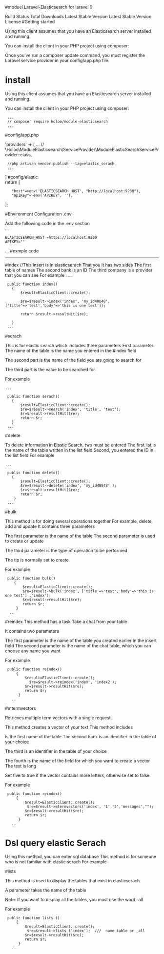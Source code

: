 #moduel Laravel-Elasticsearch  for laravel  9 


Build Status Total Downloads Latest Stable Version Latest Stable Version License
#Getting started 

Using this client assumes that you have an Elasticsearch server installed and running.

You can install the client in your PHP project using composer:

Once you’ve run a composer update command, you must register the Laravel service provider in your config/app.php file.


# install
Using this client assumes that you have an Elasticsearch server installed and running.

You can install the client in your PHP project using composer:
  
     ...
     // composer require holoo/module-elasticsearch
     ...

#config/app.php 

 'providers' => [
     ...
     // \Holoo\ModuleElasticsearch\ServiceProvider\ModuleElasticSearchServiceProvider::class,
       
     //php artisan vendor:publish --tag=elastic_serach
     ...
 ]
 #config/elastic  
   return [
      
       "host"=>env('ELASTICSEARCH_HOST', "http://localhost:9200"),
       "apiKey"=>env('APIKEY', ''), 
       
   ];
 
#Environment Configuration  .env
 
 Add the following code in the .env section  
   ...
     
    ELASTICSEARCH_HOST =https://localhost:9200
    APIKEY=""
   ...
  #exmple code   
   
   -------------------------------------------
   #index 
   //This insert is in elasticserach
     That you
     It has two sides
     The first table of names
     The second bank is an ID
     The third company is a provider that you can see
     For example : 
    ... 
    
     public function index()
       {
           $result=ElasticClient::create();
           
           $re=$result->index('index', 'my_id48848',['title'=>'test','body'=>'this is one test']);
         
           return $result->resultHit($re);
        
       } 
     ...  
    
    
   
#serach

This is for elastic search
which includes three parameters
First parameter:
The name of the table is the name you entered in the #index field

The second part is the name of the field you are going to search for

The third part is the value to be searched for

For example


    ... 
    
     public function serach()
       {
           $result=ElasticClient::create();
           $re=$result->search('index', 'title', 'test');
           $r=$result->resultHit($re);
           return $r;
       } 
     ...
     
#delete 

To delete information in Elastic Search, two must be entered
The first list is the name of the table written in the list field
Second, you entered the ID in the list field
For example


    ... 
    
     public function delete()
       {
           $result=ElasticClient::create();
           $re=$result->delete('index', 'my_id48848' );
           $r=$result->resultHit($re);
           return $r;
        } 
     ...
     
 #bulk 
 
 This method is for doing several operations together
 For example, delete, add and update
  It contains three parameters
 
 The first parameter is the name of the table
 The second parameter is used to create or update
 
 The third parameter is the type of operation to be performed
 
 The tip is normally set to create
 
 For example  
 
 
     public function bulk()
        {
            $result=ElasticClient::create();
            $re=$result->bulk('index', ['title'=>'test','body'=>'this is one test'] ,'index');
            $r=$result->resultHit($re);
            return $r;
         } 
      ..   
      
      
      
 #reindex 
 This method has a task
 Take a chat from your table
 
 It contains two parameters
 
 The first parameter is the name of the table you created earlier in the insert field
 The second parameter is the name of the chat table, which you can choose any name you want
 
 For example  
 
 
     public function reindex()
         {
             $result=ElasticClient::create();
               $re=$result->reindex('index', 'index2');
             $r=$result->resultHit($re);
             return $r;
          } 
       ..     



#mtermvectors  

Retrieves multiple term vectors with a single request. 


This method creates a vector of your text
This method includes

is the first name of the table
The second bank is an identifier in the table of your choice

The third is an identifier in the table of your choice

The fourth is the name of the field for which you want to create a vector
The text is long

Set five to true if the vector contains more letters, otherwise set to false

For example 

 
     public function reindex()
         {
             $result=ElasticClient::create();
              $re=$result->mtermvectors('index', '1','2','messages',"");
             $r=$result->resultHit($re);
             return $r;
          } 
       ..    

# Dsl  query  elastic Serach 

Using this method, you can enter sql database
This method is for someone who is not familiar with elastic serach
For example



#lists 

This method is used to display the tables that exist in elasticserach

A parameter takes the name of the table
 
Note: If you want to display all the tables, you must use the word -all

For example

 
     public function lists ()
         {
             $result=ElasticClient::create();
              $re=$result->lists ('index');  ///  name table or _all
             $r=$result->resultHit($re);
             return $r;
          } 
       .. 
